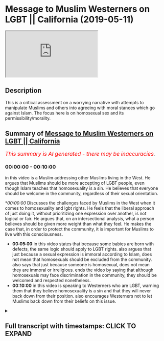 # Message to Muslim Westerners on LGBT || California (2019-05-11)

<iframe loading='lazy' src='https://www.youtube.com/embed/J7g1DCg_ukI'></iframe>

## Description

This is a critical assessment on a worrying narrative with attempts to manipulate Muslims and others into agreeing with moral stances which go against Islam. The focus here is on homosexual sex and its permissibility/morality.

## Summary of [Message to Muslim Westerners on LGBT || California](https://www.youtube.com/watch?v=J7g1DCg_ukI)


*<span style="color:red; font-size:125%">This summary is AI generated - there may be inaccuracies</span>. [](/)*

### <a onclick="modifyYTiframeseektime('0')">00:00:00</a> - <a onclick="modifyYTiframeseektime('600')">00:10:00</a>

in this video is a Muslim addressing other Muslims living in the West. He argues that Muslims should be more accepting of LGBT people, even though Islam teaches that homosexuality is a sin. He believes that everyone should be welcome in the community, regardless of their sexual orientation.

**<a onclick="modifyYTiframeseektime('0')">00:00:00</a>* Discusses the challenges faced by Muslims in the West when it comes to homosexuality and lgbt rights. He feels that the liberal approach of just doing it, without prioritizing one expression over another, is not logical or fair. He argues that, on an intersectional analysis, what a person believes should be given more weight than what they feel. He makes the case that, in order to protect the community, it is important for Muslims to live with this consciousness.
* **<a onclick="modifyYTiframeseektime('300')">00:05:00</a>** in this video states that because some babies are born with defects, the same logic should apply to LGBT rights. also argues that just because a sexual expression is immoral according to Islam, does not mean that homosexuals should be excluded from the community. also says that just because someone is homosexual, does not mean they are immoral or irreligious. ends the video by saying that although homosexuals may face discrimination in the community, they should be welcomed and respected nonetheless.
* **<a onclick="modifyYTiframeseektime('600')">00:10:00</a>** in this video is speaking to Westerners who are LGBT, warning them that they believe homosexuality is a sin and that they will never back down from their position. also encourages Westerners not to let Muslims back down from their beliefs on this issue.

<details><summary><h2>Full transcript with timestamps: CLICK TO EXPAND</h2></summary>

<a onclick="modifyYTiframeseektime('7')">0:00:07</a> i think you made some very valid points  
<a onclick="modifyYTiframeseektime('9')">0:00:09</a> there and i want to add to something  
<a onclick="modifyYTiframeseektime('10')">0:00:10</a> very important right  
<a onclick="modifyYTiframeseektime('12')">0:00:12</a> and this is i think one of the biggest  
<a onclick="modifyYTiframeseektime('14')">0:00:14</a> challenges in in this state in  
<a onclick="modifyYTiframeseektime('15')">0:00:15</a> particular  
<a onclick="modifyYTiframeseektime('16')">0:00:16</a> with the muslim community and i have to  
<a onclick="modifyYTiframeseektime('17')">0:00:17</a> address it head-on uh obviously we have  
<a onclick="modifyYTiframeseektime('19')">0:00:19</a> the same challenge in the uk but i  
<a onclick="modifyYTiframeseektime('21')">0:00:21</a> believe that we have better mechanisms  
<a onclick="modifyYTiframeseektime('23')">0:00:23</a> of dealing with it there i'm not trying  
<a onclick="modifyYTiframeseektime('24')">0:00:24</a> to  
<a onclick="modifyYTiframeseektime('25')">0:00:25</a> you know but i think that we have a you  
<a onclick="modifyYTiframeseektime('26')">0:00:26</a> know more established community in the  
<a onclick="modifyYTiframeseektime('28')">0:00:28</a> uk only because  
<a onclick="modifyYTiframeseektime('29')">0:00:29</a> we've been there for much longer and  
<a onclick="modifyYTiframeseektime('30')">0:00:30</a> we've been able to establish ourselves  
<a onclick="modifyYTiframeseektime('32')">0:00:32</a> and our population is much  
<a onclick="modifyYTiframeseektime('33')">0:00:33</a> uh more concentrated um and we have much  
<a onclick="modifyYTiframeseektime('36')">0:00:36</a> less apostasy rates than in the united  
<a onclick="modifyYTiframeseektime('39')">0:00:39</a> states  
<a onclick="modifyYTiframeseektime('40')">0:00:40</a> however having said that to answer your  
<a onclick="modifyYTiframeseektime('42')">0:00:42</a> question directly i think  
<a onclick="modifyYTiframeseektime('44')">0:00:44</a> um the question of the first and  
<a onclick="modifyYTiframeseektime('46')">0:00:46</a> foremost about homosexuality and islam  
<a onclick="modifyYTiframeseektime('48')">0:00:48</a> yeah and lgbt activism and how does it  
<a onclick="modifyYTiframeseektime('52')">0:00:52</a> how do we deal with that because  
<a onclick="modifyYTiframeseektime('53')">0:00:53</a> obviously from an islamic perspective we  
<a onclick="modifyYTiframeseektime('55')">0:00:55</a> know that homosexuality  
<a onclick="modifyYTiframeseektime('57')">0:00:57</a> not from an inclination perspective from  
<a onclick="modifyYTiframeseektime('59')">0:00:59</a> a tendency perspective from a feeling  
<a onclick="modifyYTiframeseektime('61')">0:01:01</a> perspective  
<a onclick="modifyYTiframeseektime('62')">0:01:02</a> but certainly from an action perspective  
<a onclick="modifyYTiframeseektime('64')">0:01:04</a> is something which is an aberration  
<a onclick="modifyYTiframeseektime('65')">0:01:05</a> irreligious  
<a onclick="modifyYTiframeseektime('66')">0:01:06</a> against our religion we can't we're not  
<a onclick="modifyYTiframeseektime('68')">0:01:08</a> going to change that part of our  
<a onclick="modifyYTiframeseektime('70')">0:01:10</a> religion  
<a onclick="modifyYTiframeseektime('70')">0:01:10</a> and in fact one of the major sins of  
<a onclick="modifyYTiframeseektime('72')">0:01:12</a> islam so  
<a onclick="modifyYTiframeseektime('74')">0:01:14</a> we're i feel like this and you can  
<a onclick="modifyYTiframeseektime('76')">0:01:16</a> correct me if i'm wrong obviously this  
<a onclick="modifyYTiframeseektime('77')">0:01:17</a> is your state and you've been living  
<a onclick="modifyYTiframeseektime('78')">0:01:18</a> here  
<a onclick="modifyYTiframeseektime('79')">0:01:19</a> but i feel like there's a there's a  
<a onclick="modifyYTiframeseektime('81')">0:01:21</a> there's a pressure  
<a onclick="modifyYTiframeseektime('82')">0:01:22</a> to capitulate to this idea that actually  
<a onclick="modifyYTiframeseektime('85')">0:01:25</a> we should say  
<a onclick="modifyYTiframeseektime('86')">0:01:26</a> that the act itself i'm not talking  
<a onclick="modifyYTiframeseektime('88')">0:01:28</a> about the feeling and i'm not talking  
<a onclick="modifyYTiframeseektime('91')">0:01:31</a> about the person  
<a onclick="modifyYTiframeseektime('92')">0:01:32</a> homosexuals i'm not talking about the  
<a onclick="modifyYTiframeseektime('94')">0:01:34</a> feeling how they feel  
<a onclick="modifyYTiframeseektime('95')">0:01:35</a> i'm talking about homosexual sex to be  
<a onclick="modifyYTiframeseektime('97')">0:01:37</a> completely honest with you right  
<a onclick="modifyYTiframeseektime('99')">0:01:39</a> penetration yeah sorry to be another  
<a onclick="modifyYTiframeseektime('101')">0:01:41</a> kids in the room i'm talking about that  
<a onclick="modifyYTiframeseektime('103')">0:01:43</a> we are under pressure to say that's  
<a onclick="modifyYTiframeseektime('105')">0:01:45</a> legitimate  
<a onclick="modifyYTiframeseektime('107')">0:01:47</a> and it's it's moral it's it's fine but i  
<a onclick="modifyYTiframeseektime('110')">0:01:50</a> say  
<a onclick="modifyYTiframeseektime('110')">0:01:50</a> and this wallahi if there's anything  
<a onclick="modifyYTiframeseektime('112')">0:01:52</a> you're going to leave with today make  
<a onclick="modifyYTiframeseektime('113')">0:01:53</a> this be the thing that you live with  
<a onclick="modifyYTiframeseektime('114')">0:01:54</a> yeah because it's something that  
<a onclick="modifyYTiframeseektime('115')">0:01:55</a> hopefully will protect your community  
<a onclick="modifyYTiframeseektime('117')">0:01:57</a> and our communities everywhere this is  
<a onclick="modifyYTiframeseektime('119')">0:01:59</a> against every approach  
<a onclick="modifyYTiframeseektime('122')">0:02:02</a> let me stand up for this okay no  
<a onclick="modifyYTiframeseektime('125')">0:02:05</a> it's against every single approach let  
<a onclick="modifyYTiframeseektime('127')">0:02:07</a> me tell you why  
<a onclick="modifyYTiframeseektime('128')">0:02:08</a> we talked about the intersectional  
<a onclick="modifyYTiframeseektime('130')">0:02:10</a> approach what if someone  
<a onclick="modifyYTiframeseektime('132')">0:02:12</a> who feels gay also believes  
<a onclick="modifyYTiframeseektime('136')">0:02:16</a> that that homosexuality is a sin what if  
<a onclick="modifyYTiframeseektime('139')">0:02:19</a> they have two things that they're doing  
<a onclick="modifyYTiframeseektime('141')">0:02:21</a> at one time they feel homosexual  
<a onclick="modifyYTiframeseektime('143')">0:02:23</a> they feel like they're having homosexual  
<a onclick="modifyYTiframeseektime('144')">0:02:24</a> inclination but they also have  
<a onclick="modifyYTiframeseektime('146')">0:02:26</a> the belief that what if they if they act  
<a onclick="modifyYTiframeseektime('148')">0:02:28</a> upon that impetus  
<a onclick="modifyYTiframeseektime('150')">0:02:30</a> that what they will do is they'll do  
<a onclick="modifyYTiframeseektime('151')">0:02:31</a> something sinful  
<a onclick="modifyYTiframeseektime('153')">0:02:33</a> so on an intersection analysis now we  
<a onclick="modifyYTiframeseektime('155')">0:02:35</a> have to go back and ask  
<a onclick="modifyYTiframeseektime('157')">0:02:37</a> what do we prioritize in analysis what  
<a onclick="modifyYTiframeseektime('159')">0:02:39</a> they believe  
<a onclick="modifyYTiframeseektime('160')">0:02:40</a> or what they feel and if that person  
<a onclick="modifyYTiframeseektime('163')">0:02:43</a> makes a conscientious decision to say  
<a onclick="modifyYTiframeseektime('165')">0:02:45</a> you know what  
<a onclick="modifyYTiframeseektime('166')">0:02:46</a> i feel like this but my identity as a  
<a onclick="modifyYTiframeseektime('169')">0:02:49</a> human being  
<a onclick="modifyYTiframeseektime('170')">0:02:50</a> is should be prioritized in this way for  
<a onclick="modifyYTiframeseektime('172')">0:02:52</a> example in a religious way  
<a onclick="modifyYTiframeseektime('173')">0:02:53</a> and therefore i'm going to suppress my  
<a onclick="modifyYTiframeseektime('175')">0:02:55</a> sexual you know  
<a onclick="modifyYTiframeseektime('177')">0:02:57</a> homosexuality for example i'm going to  
<a onclick="modifyYTiframeseektime('178')">0:02:58</a> suppress it  
<a onclick="modifyYTiframeseektime('180')">0:03:00</a> then that is as legitimate on an  
<a onclick="modifyYTiframeseektime('182')">0:03:02</a> intersectional analysis  
<a onclick="modifyYTiframeseektime('184')">0:03:04</a> and the liberal analysis as someone  
<a onclick="modifyYTiframeseektime('186')">0:03:06</a> quote-unquote coming out of the closet  
<a onclick="modifyYTiframeseektime('188')">0:03:08</a> basically there is a presupposition  
<a onclick="modifyYTiframeseektime('192')">0:03:12</a> that sexual expressionism  
<a onclick="modifyYTiframeseektime('195')">0:03:15</a> should be prioritized over and above rip  
<a onclick="modifyYTiframeseektime('198')">0:03:18</a> um suppression  
<a onclick="modifyYTiframeseektime('200')">0:03:20</a> but that that doesn't make any sense why  
<a onclick="modifyYTiframeseektime('202')">0:03:22</a> is that the case can that be proven  
<a onclick="modifyYTiframeseektime('204')">0:03:24</a> so in other words there's this idea  
<a onclick="modifyYTiframeseektime('206')">0:03:26</a> which actually takes all the way it  
<a onclick="modifyYTiframeseektime('208')">0:03:28</a> takes us all the way back to freud one  
<a onclick="modifyYTiframeseektime('209')">0:03:29</a> guy called freud yeah  
<a onclick="modifyYTiframeseektime('210')">0:03:30</a> sigmund freud he wrote a book called  
<a onclick="modifyYTiframeseektime('212')">0:03:32</a> civilization and his discontent  
<a onclick="modifyYTiframeseektime('214')">0:03:34</a> and in it he basically argued and he had  
<a onclick="modifyYTiframeseektime('216')">0:03:36</a> this thing called the oedipus complex i  
<a onclick="modifyYTiframeseektime('217')">0:03:37</a> don't want to go into  
<a onclick="modifyYTiframeseektime('218')">0:03:38</a> major detail but he said that you know  
<a onclick="modifyYTiframeseektime('220')">0:03:40</a> when when when a child is born  
<a onclick="modifyYTiframeseektime('222')">0:03:42</a> they have psychosexual stages of  
<a onclick="modifyYTiframeseektime('224')">0:03:44</a> development and at one stage like for  
<a onclick="modifyYTiframeseektime('226')">0:03:46</a> example a young boy  
<a onclick="modifyYTiframeseektime('227')">0:03:47</a> feels attraction for his mother like he  
<a onclick="modifyYTiframeseektime('229')">0:03:49</a> wants to engage sexually with his mother  
<a onclick="modifyYTiframeseektime('232')">0:03:52</a> right and then we start you know  
<a onclick="modifyYTiframeseektime('234')">0:03:54</a> controlling those desires and so on  
<a onclick="modifyYTiframeseektime('237')">0:03:57</a> and he argues in his book that basically  
<a onclick="modifyYTiframeseektime('239')">0:03:59</a> we should be able to express  
<a onclick="modifyYTiframeseektime('241')">0:04:01</a> ourselves as much as possible and this  
<a onclick="modifyYTiframeseektime('243')">0:04:03</a> is incorporated into this liberal ethic  
<a onclick="modifyYTiframeseektime('246')">0:04:06</a> this liberal ethic of just do it kind of  
<a onclick="modifyYTiframeseektime('247')">0:04:07</a> like you know the nike slogan yeah just  
<a onclick="modifyYTiframeseektime('249')">0:04:09</a> do it  
<a onclick="modifyYTiframeseektime('250')">0:04:10</a> you know yolo live once and so on so  
<a onclick="modifyYTiframeseektime('252')">0:04:12</a> sexual expressionism is prioritized over  
<a onclick="modifyYTiframeseektime('255')">0:04:15</a> and above sexual  
<a onclick="modifyYTiframeseektime('255')">0:04:15</a> uh repressionism if you like so coming  
<a onclick="modifyYTiframeseektime('258')">0:04:18</a> out of the closet  
<a onclick="modifyYTiframeseektime('260')">0:04:20</a> is seen as the epitome of  
<a onclick="modifyYTiframeseektime('263')">0:04:23</a> a self-expression yes even though  
<a onclick="modifyYTiframeseektime('267')">0:04:27</a> as i made the point in my debate  
<a onclick="modifyYTiframeseektime('269')">0:04:29</a> yesterday for those who were there  
<a onclick="modifyYTiframeseektime('270')">0:04:30</a> coming out of the incest closet it was  
<a onclick="modifyYTiframeseektime('272')">0:04:32</a> not seen the same way yanni someone who  
<a onclick="modifyYTiframeseektime('274')">0:04:34</a> has sexual inclusion for their  
<a onclick="modifyYTiframeseektime('275')">0:04:35</a> brother or sister sorry to be very  
<a onclick="modifyYTiframeseektime('277')">0:04:37</a> explicit here but this is a very  
<a onclick="modifyYTiframeseektime('278')">0:04:38</a> important topic  
<a onclick="modifyYTiframeseektime('279')">0:04:39</a> because the truth is this on social  
<a onclick="modifyYTiframeseektime('281')">0:04:41</a> liberalism  
<a onclick="modifyYTiframeseektime('282')">0:04:42</a> the qaeda or the the principle is you  
<a onclick="modifyYTiframeseektime('285')">0:04:45</a> can do whatever you want so long as you  
<a onclick="modifyYTiframeseektime('286')">0:04:46</a> don't harm anyone else  
<a onclick="modifyYTiframeseektime('287')">0:04:47</a> that's what they say yeah do whatever  
<a onclick="modifyYTiframeseektime('289')">0:04:49</a> you want so long as you don't have  
<a onclick="modifyYTiframeseektime('290')">0:04:50</a> anyone else okay so therefore the  
<a onclick="modifyYTiframeseektime('292')">0:04:52</a> homosexual has the right to have sex  
<a onclick="modifyYTiframeseektime('293')">0:04:53</a> with  
<a onclick="modifyYTiframeseektime('293')">0:04:53</a> another man but a brother doesn't have  
<a onclick="modifyYTiframeseektime('296')">0:04:56</a> uh the right  
<a onclick="modifyYTiframeseektime('297')">0:04:57</a> to have uh sexual intercourse with his  
<a onclick="modifyYTiframeseektime('298')">0:04:58</a> sister sorry to be yani  
<a onclick="modifyYTiframeseektime('300')">0:05:00</a> well because deformed babies will come  
<a onclick="modifyYTiframeseektime('302')">0:05:02</a> about okay contraception  
<a onclick="modifyYTiframeseektime('305')">0:05:05</a> the same logic applies why is there lgbt  
<a onclick="modifyYTiframeseektime('308')">0:05:08</a> rights in this country and not incest  
<a onclick="modifyYTiframeseektime('309')">0:05:09</a> rights  
<a onclick="modifyYTiframeseektime('310')">0:05:10</a> when both of them are predicated on the  
<a onclick="modifyYTiframeseektime('311')">0:05:11</a> same social construct  
<a onclick="modifyYTiframeseektime('313')">0:05:13</a> idea of a harm principle so the idea is  
<a onclick="modifyYTiframeseektime('316')">0:05:16</a> that a sexual expressionism should be  
<a onclick="modifyYTiframeseektime('319')">0:05:19</a> prioritized  
<a onclick="modifyYTiframeseektime('320')">0:05:20</a> over and above a repressionism but even  
<a onclick="modifyYTiframeseektime('322')">0:05:22</a> in certain contexts there will be  
<a onclick="modifyYTiframeseektime('324')">0:05:24</a> exceptions that are made  
<a onclick="modifyYTiframeseektime('325')">0:05:25</a> like incest for example some taboo  
<a onclick="modifyYTiframeseektime('327')">0:05:27</a> things that they have society still  
<a onclick="modifyYTiframeseektime('328')">0:05:28</a> haven't has a  
<a onclick="modifyYTiframeseektime('329')">0:05:29</a> civil rights movement yet for if there  
<a onclick="modifyYTiframeseektime('331')">0:05:31</a> was if there was a you know a hundred  
<a onclick="modifyYTiframeseektime('333')">0:05:33</a> thousand  
<a onclick="modifyYTiframeseektime('333')">0:05:33</a> people that had sexual feelings for  
<a onclick="modifyYTiframeseektime('335')">0:05:35</a> their sisters and their brothers and  
<a onclick="modifyYTiframeseektime('336')">0:05:36</a> they come hand in hand in the streets  
<a onclick="modifyYTiframeseektime('337')">0:05:37</a> and they say look give us our rights  
<a onclick="modifyYTiframeseektime('339')">0:05:39</a> maybe things will change but why should  
<a onclick="modifyYTiframeseektime('343')">0:05:43</a> it be the case that that should be  
<a onclick="modifyYTiframeseektime('344')">0:05:44</a> what has to happen in order for society  
<a onclick="modifyYTiframeseektime('347')">0:05:47</a> to accept them  
<a onclick="modifyYTiframeseektime('348')">0:05:48</a> right you know they have the same they  
<a onclick="modifyYTiframeseektime('350')">0:05:50</a> should have the same rights to sexually  
<a onclick="modifyYTiframeseektime('352')">0:05:52</a> explain  
<a onclick="modifyYTiframeseektime('352')">0:05:52</a> anyway that's a different question the  
<a onclick="modifyYTiframeseektime('354')">0:05:54</a> point is as muslims we say all of these  
<a onclick="modifyYTiframeseektime('356')">0:05:56</a> things  
<a onclick="modifyYTiframeseektime('357')">0:05:57</a> are go back to our expression as muslims  
<a onclick="modifyYTiframeseektime('361')">0:06:01</a> we say as muslims our morality is  
<a onclick="modifyYTiframeseektime('364')">0:06:04</a> defined by what quran  
<a onclick="modifyYTiframeseektime('368')">0:06:08</a> and through them with that heaven so on  
<a onclick="modifyYTiframeseektime('370')">0:06:10</a> yeah so if we believe that having sex  
<a onclick="modifyYTiframeseektime('372')">0:06:12</a> with a man  
<a onclick="modifyYTiframeseektime('373')">0:06:13</a> if you're a man is a sexual aberration  
<a onclick="modifyYTiframeseektime('375')">0:06:15</a> is irreligious is wrong  
<a onclick="modifyYTiframeseektime('376')">0:06:16</a> and you say no that's an illegitimate  
<a onclick="modifyYTiframeseektime('378')">0:06:18</a> belief then you're stopping us from  
<a onclick="modifyYTiframeseektime('380')">0:06:20</a> believing what we want to believe  
<a onclick="modifyYTiframeseektime('381')">0:06:21</a> where's the freedom of expression in  
<a onclick="modifyYTiframeseektime('382')">0:06:22</a> that we're not gonna we are not going to  
<a onclick="modifyYTiframeseektime('386')">0:06:26</a> sacrifice our expression  
<a onclick="modifyYTiframeseektime('388')">0:06:28</a> to satisfy your own expression  
<a onclick="modifyYTiframeseektime('391')">0:06:31</a> don't ever allow that to happen to your  
<a onclick="modifyYTiframeseektime('393')">0:06:33</a> community you have to fight tooth and  
<a onclick="modifyYTiframeseektime('395')">0:06:35</a> nail  
<a onclick="modifyYTiframeseektime('396')">0:06:36</a> before that ever happens in this  
<a onclick="modifyYTiframeseektime('397')">0:06:37</a> community don't let them win the  
<a onclick="modifyYTiframeseektime('398')">0:06:38</a> argument well  
<a onclick="modifyYTiframeseektime('400')">0:06:40</a> even on their principles there's no way  
<a onclick="modifyYTiframeseektime('402')">0:06:42</a> you can lose this argument  
<a onclick="modifyYTiframeseektime('403')">0:06:43</a> you should be allowed to believe that  
<a onclick="modifyYTiframeseektime('405')">0:06:45</a> having sex two men having sex with each  
<a onclick="modifyYTiframeseektime('407')">0:06:47</a> other  
<a onclick="modifyYTiframeseektime('408')">0:06:48</a> is a moral aberration is irreligious is  
<a onclick="modifyYTiframeseektime('411')">0:06:51</a> not correct it's never going to be  
<a onclick="modifyYTiframeseektime('412')">0:06:52</a> correct  
<a onclick="modifyYTiframeseektime('412')">0:06:52</a> in my eyes that doesn't mean now that  
<a onclick="modifyYTiframeseektime('415')">0:06:55</a> i'm going to be disrespectful to  
<a onclick="modifyYTiframeseektime('416')">0:06:56</a> homosexuals  
<a onclick="modifyYTiframeseektime('417')">0:06:57</a> no we're going to have a good  
<a onclick="modifyYTiframeseektime('418')">0:06:58</a> relationship with homosexuals because  
<a onclick="modifyYTiframeseektime('420')">0:07:00</a> allah  
<a onclick="modifyYTiframeseektime('429')">0:07:09</a> we haven't sent you except for uh as for  
<a onclick="modifyYTiframeseektime('432')">0:07:12</a> all of the people for all of the people  
<a onclick="modifyYTiframeseektime('433')">0:07:13</a> not just for  
<a onclick="modifyYTiframeseektime('434')">0:07:14</a> you know one sexuality there's no  
<a onclick="modifyYTiframeseektime('435')">0:07:15</a> discrimination well the prophet came for  
<a onclick="modifyYTiframeseektime('437')">0:07:17</a> everyone the homosexual the heterosexual  
<a onclick="modifyYTiframeseektime('439')">0:07:19</a> the bisexual  
<a onclick="modifyYTiframeseektime('440')">0:07:20</a> the black man the white man the green  
<a onclick="modifyYTiframeseektime('441')">0:07:21</a> man the yellow man everyone  
<a onclick="modifyYTiframeseektime('443')">0:07:23</a> he wasn't sent for specific people which  
<a onclick="modifyYTiframeseektime('445')">0:07:25</a> goes back to the racist point  
<a onclick="modifyYTiframeseektime('446')">0:07:26</a> racism point you amen and allah  
<a onclick="modifyYTiframeseektime('457')">0:07:37</a> or for a black man over a white man or a  
<a onclick="modifyYTiframeseektime('459')">0:07:39</a> white man so it's an  
<a onclick="modifyYTiframeseektime('460')">0:07:40</a> inclusive message of islam but that  
<a onclick="modifyYTiframeseektime('463')">0:07:43</a> should not mean  
<a onclick="modifyYTiframeseektime('464')">0:07:44</a> that we're going to change our morality  
<a onclick="modifyYTiframeseektime('466')">0:07:46</a> because now you're impinging on our  
<a onclick="modifyYTiframeseektime('467')">0:07:47</a> freedom of expression  
<a onclick="modifyYTiframeseektime('469')">0:07:49</a> and you're impinging on our freedom of  
<a onclick="modifyYTiframeseektime('470')">0:07:50</a> thought you're telling us what to  
<a onclick="modifyYTiframeseektime('471')">0:07:51</a> believe  
<a onclick="modifyYTiframeseektime('472')">0:07:52</a> you're telling us what to believe it's  
<a onclick="modifyYTiframeseektime('474')">0:07:54</a> the equivalent it's the moral equivalent  
<a onclick="modifyYTiframeseektime('476')">0:07:56</a> of someone who's a vegetarian who  
<a onclick="modifyYTiframeseektime('478')">0:07:58</a> believes that eating meat is wrong  
<a onclick="modifyYTiframeseektime('480')">0:08:00</a> yeah is told no you can't have that  
<a onclick="modifyYTiframeseektime('482')">0:08:02</a> belief because we have this you know  
<a onclick="modifyYTiframeseektime('484')">0:08:04</a> all these people are eating meat  
<a onclick="modifyYTiframeseektime('485')">0:08:05</a> therefore you know all  
<a onclick="modifyYTiframeseektime('487')">0:08:07</a> you're calling them immoral even if they  
<a onclick="modifyYTiframeseektime('490')">0:08:10</a> they believe that that is an immoral  
<a onclick="modifyYTiframeseektime('492')">0:08:12</a> action  
<a onclick="modifyYTiframeseektime('492')">0:08:12</a> and eating meat is wrong shouldn't they  
<a onclick="modifyYTiframeseektime('495')">0:08:15</a> be allowed to  
<a onclick="modifyYTiframeseektime('496')">0:08:16</a> believe right that eating meat is an  
<a onclick="modifyYTiframeseektime('497')">0:08:17</a> immoral action is vegetarianism going to  
<a onclick="modifyYTiframeseektime('500')">0:08:20</a> be outlawed  
<a onclick="modifyYTiframeseektime('502')">0:08:22</a> are you going to call it vegephobia  
<a onclick="modifyYTiframeseektime('504')">0:08:24</a> you're a vegetable  
<a onclick="modifyYTiframeseektime('507')">0:08:27</a> no no don't don't go there the lgbt  
<a onclick="modifyYTiframeseektime('510')">0:08:30</a> community  
<a onclick="modifyYTiframeseektime('511')">0:08:31</a> they have to know full well  
<a onclick="modifyYTiframeseektime('514')">0:08:34</a> and you have to make this case very  
<a onclick="modifyYTiframeseektime('516')">0:08:36</a> clearly  
<a onclick="modifyYTiframeseektime('517')">0:08:37</a> that we will definitely treat you with  
<a onclick="modifyYTiframeseektime('520')">0:08:40</a> respect  
<a onclick="modifyYTiframeseektime('521')">0:08:41</a> and definitely allow you to enter our  
<a onclick="modifyYTiframeseektime('522')">0:08:42</a> spaces they're more welcomed in  
<a onclick="modifyYTiframeseektime('524')">0:08:44</a> our spaces than we are welcome in our  
<a onclick="modifyYTiframeseektime('525')">0:08:45</a> spaces because we want them to come into  
<a onclick="modifyYTiframeseektime('527')">0:08:47</a> the mosques  
<a onclick="modifyYTiframeseektime('527')">0:08:47</a> we want the lg we want homosexuals to  
<a onclick="modifyYTiframeseektime('529')">0:08:49</a> come to the mosque from uh from  
<a onclick="modifyYTiframeseektime('531')">0:08:51</a> from muslim faith and non-muslim faith  
<a onclick="modifyYTiframeseektime('533')">0:08:53</a> and yeah it's not an impossibility to be  
<a onclick="modifyYTiframeseektime('534')">0:08:54</a> a muslim homosexual you can have those  
<a onclick="modifyYTiframeseektime('536')">0:08:56</a> feelings and you can even commit the  
<a onclick="modifyYTiframeseektime('537')">0:08:57</a> action we're not even going to  
<a onclick="modifyYTiframeseektime('538')">0:08:58</a> excommunicate you from islam  
<a onclick="modifyYTiframeseektime('539')">0:08:59</a> even if you have sex with a thousand men  
<a onclick="modifyYTiframeseektime('541')">0:09:01</a> we're not going to excommunicate you  
<a onclick="modifyYTiframeseektime('542')">0:09:02</a> from islam  
<a onclick="modifyYTiframeseektime('543')">0:09:03</a> sorry to say i'm but however we are  
<a onclick="modifyYTiframeseektime('546')">0:09:06</a> going to say that action is wrong  
<a onclick="modifyYTiframeseektime('549')">0:09:09</a> and if you are and if we are stopped  
<a onclick="modifyYTiframeseektime('551')">0:09:11</a> from doing this  
<a onclick="modifyYTiframeseektime('552')">0:09:12</a> because of this what's referred to as a  
<a onclick="modifyYTiframeseektime('554')">0:09:14</a> homo nationalist agenda  
<a onclick="modifyYTiframeseektime('557')">0:09:17</a> yes where homosexuals juxtapose  
<a onclick="modifyYTiframeseektime('559')">0:09:19</a> themselves away from the  
<a onclick="modifyYTiframeseektime('560')">0:09:20</a> muslims in order to find some homes  
<a onclick="modifyYTiframeseektime('563')">0:09:23</a> nation state in the western world and so  
<a onclick="modifyYTiframeseektime('565')">0:09:25</a> on  
<a onclick="modifyYTiframeseektime('566')">0:09:26</a> forget about it we're not going to  
<a onclick="modifyYTiframeseektime('567')">0:09:27</a> accept that muslim communities have to  
<a onclick="modifyYTiframeseektime('569')">0:09:29</a> be strong  
<a onclick="modifyYTiframeseektime('570')">0:09:30</a> just like jewish communities were just  
<a onclick="modifyYTiframeseektime('573')">0:09:33</a> like orthodox jewish communities were  
<a onclick="modifyYTiframeseektime('575')">0:09:35</a> just like christian communities in the  
<a onclick="modifyYTiframeseektime('576')">0:09:36</a> bible belt can say ridiculous things  
<a onclick="modifyYTiframeseektime('578')">0:09:38</a> you're going to hell you know shut up  
<a onclick="modifyYTiframeseektime('582')">0:09:42</a> be quiet redneck  
<a onclick="modifyYTiframeseektime('585')">0:09:45</a> donald trump and these guys be quiet  
<a onclick="modifyYTiframeseektime('589')">0:09:49</a> and they're allowed to do that anyhow i  
<a onclick="modifyYTiframeseektime('590')">0:09:50</a> got a gun here and they're walking  
<a onclick="modifyYTiframeseektime('592')">0:09:52</a> around with guns and  
<a onclick="modifyYTiframeseektime('593')">0:09:53</a> threatening behavior and they're okay  
<a onclick="modifyYTiframeseektime('594')">0:09:54</a> but us muslims we have to be victimized  
<a onclick="modifyYTiframeseektime('596')">0:09:56</a> otherwise  
<a onclick="modifyYTiframeseektime('597')">0:09:57</a> objected for homosexuals to  
<a onclick="modifyYTiframeseektime('600')">0:10:00</a> no we believe firmly  
<a onclick="modifyYTiframeseektime('603')">0:10:03</a> wholeheartedly definitely blatantly  
<a onclick="modifyYTiframeseektime('606')">0:10:06</a> obviously willingly that homosexuality  
<a onclick="modifyYTiframeseektime('610')">0:10:10</a> if done in practice is sinful and we  
<a onclick="modifyYTiframeseektime('613')">0:10:13</a> will never back down from that  
<a onclick="modifyYTiframeseektime('615')">0:10:15</a> don't ever let you don't ever let them  
<a onclick="modifyYTiframeseektime('617')">0:10:17</a> back down from that position  
<a onclick="modifyYTiframeseektime('619')">0:10:19</a> the moment you back down from that  
<a onclick="modifyYTiframeseektime('621')">0:10:21</a> position will allah you back down from  
<a onclick="modifyYTiframeseektime('629')">0:10:29</a> islam  
</details>